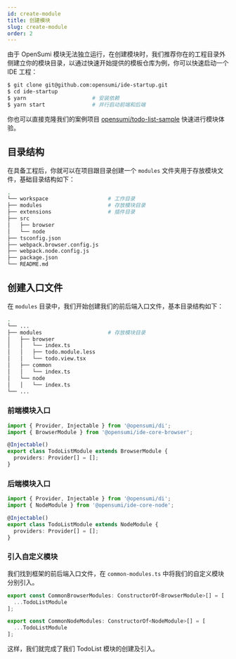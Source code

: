 ```yaml
---
id: create-module
title: 创建模块
slug: create-module
order: 2
---
```


由于 OpenSumi 模块无法独立运行，在创建模块时，我们推荐你在的工程目录外侧建立你的模块目录，以通过快速开始提供的模板仓库为例，你可以快速启动一个 IDE 工程：

```bash
$ git clone git@github.com:opensumi/ide-startup.git
$ cd ide-startup
$ yarn					   # 安装依赖
$ yarn start		       # 并行启动前端和后端
```

你也可以直接克隆我们的案例项目 [opensumi/todo-list-sample](https://github.com/opensumi/todo-list-sample) 快速进行模块体验。

## 目录结构

在具备工程后，你就可以在项目跟目录创建一个 `modules` 文件夹用于存放模块文件，基础目录结构如下：

```bash
.
└── workspace                   # 工作目录
├── modules                     # 存放模块目录
├── extensions                  # 插件目录
├── src
│   ├── browser
│   └── node
├── tsconfig.json
├── webpack.browser.config.js
├── webpack.node.config.js
├── package.json
└── README.md
```

## 创建入口文件

在 `modules` 目录中，我们开始创建我们的前后端入口文件，基本目录结构如下：

```bash
.
└── ...
├── modules                     # 存放模块目录
│   ├── browser
│   │   └── index.ts
│   │   ├── todo.module.less
│   │   └── todo.view.tsx
│   ├── common
│   │   └── index.ts
│   └── node
│   │   └── index.ts
└── ...
```

### 前端模块入口

```ts
import { Provider, Injectable } from '@opensumi/di';
import { BrowserModule } from '@opensumi/ide-core-browser';

@Injectable()
export class TodoListModule extends BrowserModule {
  providers: Provider[] = [];
}
```

### 后端模块入口

```ts
import { Provider, Injectable } from '@opensumi/di';
import { NodeModule } from '@opensumi/ide-core-node';

@Injectable()
export class TodoListModule extends NodeModule {
  providers: Provider[] = [];
}
```

### 引入自定义模块

我们找到框架的前后端入口文件，在 `common-modules.ts` 中将我们的自定义模块分别引入。

```ts
export const CommonBrowserModules: ConstructorOf<BrowserModule>[] = [
  ...TodoListModule
];
```

```ts
export const CommonNodeModules: ConstructorOf<NodeModule>[] = [
  ...TodoListModule
];
```

这样，我们就完成了我们 TodoList 模块的创建及引入。

